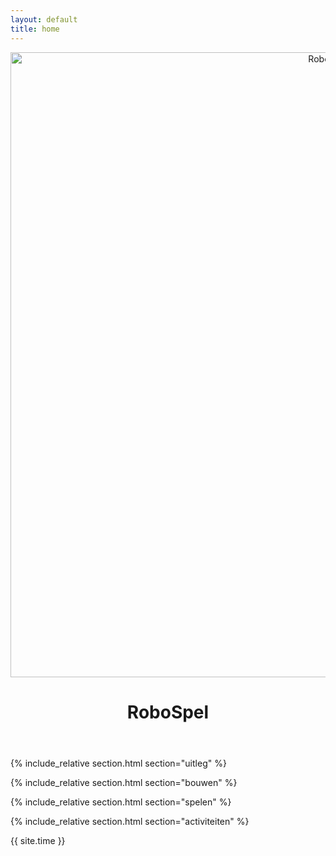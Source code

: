 ```yaml
---
layout: default
title: home
---
```


<header class="text-center">
<div class="container-fluid">
<div class="col-md-4 col-md-offset-4 col-sm-6 col-sm-offset-3 col-xs-8 col-xs-offset-2">
<img src="{{site.baseurl}}/images/robo.svg" class="img-responsive" width="1000px" alt="RoboSpel"/>
<h1><span>RoboSpel</span></h1>
</div>
</div>
</header>

{% include_relative section.html section="uitleg" %}

{% include_relative section.html section="bouwen" %}

{% include_relative section.html section="spelen" %}

{% include_relative section.html section="activiteiten" %}

<footer class="text-right">
{{ site.time }}
</footer>
